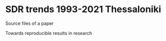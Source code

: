 
# SDR trends 1993-2021 Thessaloniki

Source files of a paper

Towards reproducible results in research
